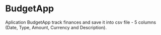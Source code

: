 # BudgetApp

Aplication BudgetApp track finances and save it into csv file - 5 columns (Date, Type, Amount, Currency and Description). 
